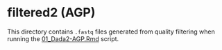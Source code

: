 # filtered2 (AGP)

This directory contains `.fastq` files generated from quality filtering when running the [01_Dada2-AGP.Rmd](../../../../scripts/analysis-individual/AGP/01_Dada2-AGP.Rmd) script.
